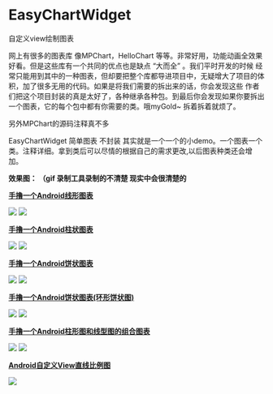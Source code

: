 # EasyChartWidget
自定义view绘制图表

网上有很多的图表库 像MPChart，HelloChart 等等。非常好用，功能动画全效果好看。但是这些库有一个共同的优点也是缺点 “大而全” 。我们平时开发的时候
经常只能用到其中的一种图表，但却要把整个库都导进项目中，无疑增大了项目的体积，加了很多无用的代码。如果是将我们需要的拆出来的话，你会发现这些
作者们把这个项目封装的真是太好了，各种继承各种包。到最后你会发现如果你要拆出一个图表，它的每个包中都有你需要的类。哦myGold~ 拆着拆着就烦了。

另外MPChart的源码注释真不多

EasyChartWidget 简单图表 不封装 其实就是一个一个的小demo。一个图表一个类。注释详细。拿到类后可以尽情的根据自己的需求更改,以后图表种类还会增加。

**效果图：  （gif 录制工具录制的不清楚 现实中会很清楚的**

 [**手撸一个Android线形图表**](http://blog.csdn.net/mingyunxiaohai/article/details/52461774)
 
 ![](https://github.com/chsmy/EasyChartWidget/blob/master/images/e1.gif)
 ![](https://github.com/chsmy/EasyChartWidget/blob/master/images/e11.jpg)
 
 [**手撸一个Android柱状图表**](http://blog.csdn.net/mingyunxiaohai/article/details/52471358)
 
 ![](https://github.com/chsmy/EasyChartWidget/blob/master/images/e2.gif)
 ![](https://github.com/chsmy/EasyChartWidget/blob/master/images/e22.jpg)
 
 [**手撸一个Android饼状图表**](http://blog.csdn.net/mingyunxiaohai/article/details/52597823)
 
 ![](https://github.com/chsmy/EasyChartWidget/blob/master/images/e3.gif)
 ![](https://github.com/chsmy/EasyChartWidget/blob/master/images/e33.jpg)

 [**手撸一个Android饼状图表(环形饼状图)**](http://blog.csdn.net/mingyunxiaohai/article/details/58072555)

 ![](https://github.com/chsmy/EasyChartWidget/blob/master/images/e44.jpg)
 ![](https://github.com/chsmy/EasyChartWidget/blob/master/images/e55.jpg)
 
 [**手撸一个Android柱形图和线型图的组合图表**](http://blog.csdn.net/mingyunxiaohai/article/details/51859275)
 
  ![](https://github.com/chsmy/EasyChartWidget/blob/master/images/e6.gif)
  ![](https://github.com/chsmy/EasyChartWidget/blob/master/images/e66.jpg)
 
 [ **Android自定义View直线比例图**](http://blog.csdn.net/mingyunxiaohai/article/details/52780953)
 
 ![](https://github.com/chsmy/EasyChartWidget/blob/master/images/189.png)
 